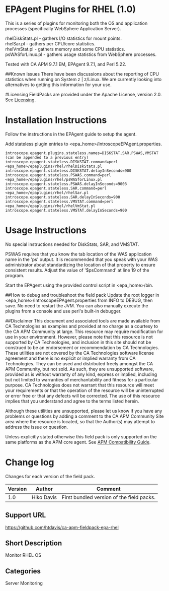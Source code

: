 # EPAgent Plugins for RHEL (1.0)

This is a series of plugins for monitoring both the OS and application processes (specifically WebSphere Application Server).

rhelDiskStats.pl - gathers I/O statistics for mount points.  
rhelSar.pl - gathers per CPU/core statistics.  
rhelVmStat.pl - gathers memory and some CPU statistics.  
psWASforLinux.pl - gathers usage statistics from WebSphere processes.  

Tested with CA APM 9.7.1 EM, EPAgent 9.7.1, and Perl 5.22.

##Known Issues
There have been discussions about the reporting of CPU statistics when running on System z | z/Linux. We are currently looking into alternatives to getting this information for your use.

#Licensing
FieldPacks are provided under the Apache License, version 2.0. See [Licensing](https://www.apache.org/licenses/LICENSE-2.0).


# Installation Instructions

Follow the instructions in the EPAgent guide to setup the agent.

Add stateless plugin entries to \<epa_home\>/IntroscopeEPAgent.properties.

	introscope.epagent.plugins.stateless.names=DISKSTAT,SAR,PSWAS,VMSTAT (can be appended to a previous entry)
	introscope.epagent.stateless.DISKSTAT.command=perl <epa_home>/epaplugins/rhel/rhelDiskStats.pl
	introscope.epagent.stateless.DISKSTAT.delayInSeconds=900
	introscope.epagent.stateless.PSWAS.command=perl <epa_home>/epaplugins/rhel/psWASforLinux.pl
	introscope.epagent.stateless.PSWAS.delayInSeconds=9003
	introscope.epagent.stateless.SAR.command=perl <epa_home>/epaplugins/rhel/rhelSar.pl
	introscope.epagent.stateless.SAR.delayInSeconds=900
	introscope.epagent.stateless.VMSTAT.command=perl <epa_home>/epaplugins/rhel/rhelVmStat.pl
	introscope.epagent.stateless.VMSTAT.delayInSeconds=900

# Usage Instructions
No special instructions needed for DiskStats, SAR, and VMSTAT.

PSWAS requires that you know the tab location of the WAS application name in the 'ps' output. It is recommended that you speak with your WAS administrator about standardizing the location of that property to ensure consistent results. Adjust the value of '$psCommand' at line 19 of the program.

Start the EPAgent using the provided control script in \<epa_home\>/bin.

##How to debug and troubleshoot the field pack
Update the root logger in \<epa_home\>/IntroscopeEPAgent.properties from INFO to DEBUG, then save. No need to restart the JVM.
You can also manually execute the plugins from a console and use perl's built-in debugger.

##Disclaimer
This document and associated tools are made available from CA Technologies as examples and provided at no charge as a courtesy to the CA APM Community at large. This resource may require modification for use in your environment. However, please note that this resource is not supported by CA Technologies, and inclusion in this site should not be construed to be an endorsement or recommendation by CA Technologies. These utilities are not covered by the CA Technologies software license agreement and there is no explicit or implied warranty from CA Technologies. They can be used and distributed freely amongst the CA APM Community, but not sold. As such, they are unsupported software, provided as is without warranty of any kind, express or implied, including but not limited to warranties of merchantability and fitness for a particular purpose. CA Technologies does not warrant that this resource will meet your requirements or that the operation of the resource will be uninterrupted or error free or that any defects will be corrected. The use of this resource implies that you understand and agree to the terms listed herein.

Although these utilities are unsupported, please let us know if you have any problems or questions by adding a comment to the CA APM Community Site area where the resource is located, so that the Author(s) may attempt to address the issue or question.

Unless explicitly stated otherwise this field pack is only supported on the same platforms as the APM core agent. See [APM Compatibility Guide](http://www.ca.com/us/support/ca-support-online/product-content/status/compatibility-matrix/application-performance-management-compatibility-guide.aspx).


# Change log
Changes for each version of the field pack.

Version | Author | Comment
--------|--------|--------
1.0 | Hiko Davis | First bundled version of the field packs.

## Support URL
https://github.com/htdavis/ca-apm-fieldpack-epa-rhel

## Short Description
Monitor RHEL OS

## Categories
Server Monitoring